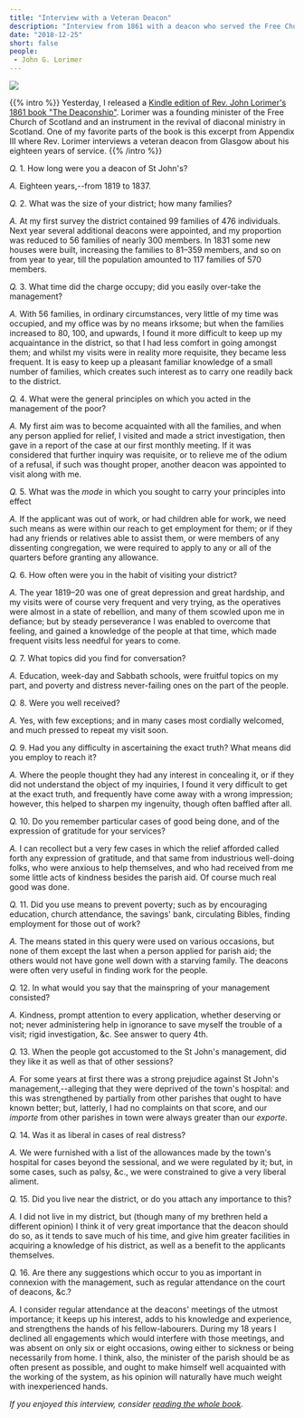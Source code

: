 ```yaml
---
title: "Interview with a Veteran Deacon"
description: "Interview from 1861 with a deacon who served the Free Church of Scotland for 18 years."
date: "2018-12-25"
short: false
people:
 - John G. Lorimer
---
```


<a href="https://www.amazon.com/Deaconship-Treatise-Suggestions-Revival-Scotland-ebook/dp/B07K2215NJ/ref=as_li_ss_il?&linkCode=li2&tag=dothopper-20&linkId=b95f0d5acd1db58d5c863e29c6656cc0&language=en_US" target="_blank"><img border="0" src="//ws-na.amazon-adsystem.com/widgets/q?_encoding=UTF8&ASIN=B07K2215NJ&Format=_SL160_&ID=AsinImage&MarketPlace=US&ServiceVersion=20070822&WS=1&tag=dothopper-20&language=en_US" ></a><img src="https://ir-na.amazon-adsystem.com/e/ir?t=dothopper-20&language=en_US&l=li2&o=1&a=B07K2215NJ" width="1" height="1" border="0" alt="" style="border:none !important; margin:0px !important; float:right;" />

{{% intro %}}
Yesterday, I released a [Kindle edition of Rev. John Lorimer's 1861 book "The Deaconship"](https://amzn.to/2BDFIFr). Lorimer was a founding minister of the Free Church of Scotland and an instrument in the revival of diaconal ministry in Scotland. One of my favorite parts of the book is this excerpt from Appendix III where Rev. Lorimer interviews a veteran deacon from Glasgow about his eighteen years of service.
{{% /intro %}}


_Q._ 1. How long were you a deacon of St John's?

_A._ Eighteen years,--from 1819 to 1837.

_Q._ 2. What was the size of your district; how many families?

_A._ At my first survey the district contained 99 families of 476 individuals. Next year several additional deacons were appointed, and my proportion was reduced to 56 families of nearly 300 members. In 1831 some new houses were built, increasing the families to 81–359 members, and so on from year to year, till the population amounted to 117 families of 570 members.

_Q._ 3. What time did the charge occupy; did you easily over-take the management?

_A._ With 56 families, in ordinary circumstances, very little of my time was occupied, and my office was by no means irksome; but when the families increased to 80, 100, and upwards, I found it more difficult to keep up my acquaintance in the district, so that I had less comfort in going amongst them; and whilst my visits were in reality more requisite, they became less frequent. It is easy to keep up a pleasant familiar knowledge of a small number of families, which creates such interest as to carry one readily back to the district.

_Q._ 4. What were the general principles on which you acted in the management of the poor?

_A._ My first aim was to become acquainted with all the families, and when any person applied for relief, I visited and made a strict investigation, then gave in a report of the case at our first monthly meeting. If it was considered that further inquiry was requisite, or to relieve me of the odium of a refusal, if such was thought proper, another deacon was appointed to visit along with me.

_Q._ 5. What was the *mode* in which you sought to carry your principles into effect

_A._ If the applicant was out of work, or had children able for work, we need such means as were within our reach to get employment for them; or if they had any friends or relatives able to assist them, or were members of any dissenting congregation, we were required to apply to any or all of the quarters before granting any allowance.

_Q._ 6. How often were you in the habit of visiting your district?

_A._ The year 1819–20 was one of great depression and great hardship, and my visits were of course very frequent and very trying, as the operatives were almost in a state of rebellion, and many of them scowled upon me in defiance; but by steady perseverance I was enabled to overcome that feeling, and gained a knowledge of the people at that time, which made frequent visits less needful for years to come.

_Q._ 7. What topics did you find for conversation?

_A._ Education, week-day and Sabbath schools, were fruitful topics on my part, and poverty and distress never-failing ones on the part of the people.

_Q._ 8. Were you well received?

_A._ Yes, with few exceptions; and in many cases most cordially
welcomed, and much pressed to repeat my visit soon.

_Q._ 9. Had you any difficulty in ascertaining the exact truth? What means did you employ to reach it?

_A._ Where the people thought they had any interest in concealing it, or if they did not understand the object of my inquiries, I found it very difficult to get at the exact truth, and frequently have come away with a wrong impression; however, this helped to sharpen my ingenuity, though often baffled after all.

_Q._ 10. Do you remember particular cases of good being done, and of the expression of gratitude for your services?

_A._ I can recollect but a very few cases in which the relief afforded called forth any expression of gratitude, and that same from industrious well-doing folks, who were anxious to help themselves, and who had received from me some little acts of kindness besides the parish aid. Of course much real good was done.

_Q._ 11. Did you use means to prevent poverty; such as by encouraging education, church attendance, the savings' bank, circulating Bibles, finding employment for those out of work?

_A._ The means stated in this query were used on various occasions, but none of them except the last when a person applied for parish aid; the others would not have gone well down with a starving family. The deacons were often very useful in finding work for the people.

_Q._ 12. In what would you say that the mainspring of your management consisted?

_A._ Kindness, prompt attention to every application, whether deserving or not; never administering help in ignorance to save myself the trouble of a visit; rigid investigation, &c. See answer to query 4th.

_Q._ 13. When the people got accustomed to the St John's management, did they like it as well as that of other sessions?

_A._ For some years at first there was a strong prejudice against St John's management,--alleging that they were deprived of the town's hospital: and this was strengthened by partially from other parishes that ought to have known better; but, latterly, I had no complaints on that score, and our _importe_ from other parishes in town were always greater than our _exporte_.

_Q._ 14. Was it as liberal in cases of real distress?

_A._ We were furnished with a list of the allowances made by the town's hospital for cases beyond the sessional, and we were regulated by it; but, in some cases, such as palsy, &c., we were constrained to give a very liberal aliment.

_Q._ 15. Did you live near the district, or do you attach any importance to this?

_A._ I did not live in my district, but (though many of my brethren held  a different opinion) I think it of very great importance that the deacon should do so, as it tends to save much of his time, and give him greater facilities in acquiring a knowledge of his district, as well as a benefit to the applicants themselves.

_Q._ 16. Are there any suggestions which occur to you as important in connexion with the management, such as regular attendance on the court of deacons, &c.?

_A._ I consider regular attendance at the deacons' meetings of the utmost importance; it keeps up his interest, adds to his knowledge and experience, and strengthens the hands of his fellow-labourers. During my 18 years I declined all engagements which would interfere with those meetings, and was absent on only six or eight occasions, owing either to sickness or being necessarily from home. I think, also, the minister of the parish should be as often present as possible, and ought to make himself well acquainted with the working of the system, as his opinion will naturally have much weight with inexperienced hands.

_If you enjoyed this interview, consider [reading the whole book](https://amzn.to/2BDFIFr)._